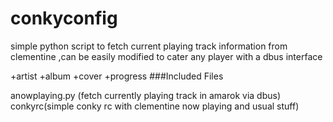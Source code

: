 conkyconfig
===========

 simple python script to fetch current playing track information from clementine ,can be easily
 modified to cater any player with a dbus interface

 +artist
 +album
 +cover
 +progress
###Included Files

anowplaying.py (fetch currently playing track in amarok via dbus)
conkyrc(simple conky rc with clementine now playing and usual stuff)

